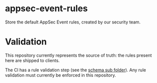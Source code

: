 # appsec-event-rules
Store the default AppSec Event rules, created by our security team.  

# Validation
This repository currently represents the source of truth: the rules present here are shipped to clients.  

The CI has a rule validation step (see the [schema sub folder](https://github.com/DataDog/appsec-event-rules/tree/main/schemas)).
Any rule validation must currently be enforced in this repository.
